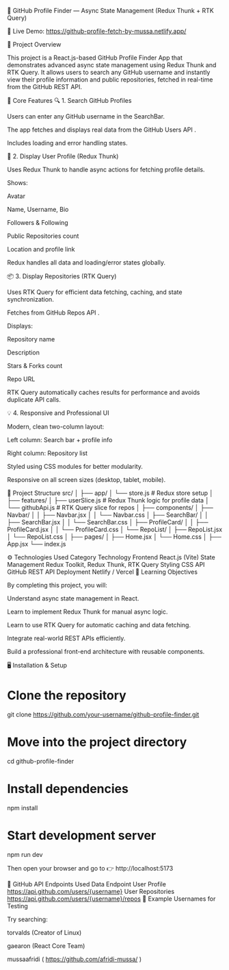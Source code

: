 🚀 GitHub Profile Finder — Async State Management (Redux Thunk + RTK Query)

🎯 Live Demo: https://github-profile-fetch-by-mussa.netlify.app/



📘 Project Overview

This project is a React.js-based GitHub Profile Finder App that demonstrates advanced async state management using Redux Thunk and RTK Query.
It allows users to search any GitHub username and instantly view their profile information and public repositories, fetched in real-time from the GitHub REST API.

🧩 Core Features
🔍 1. Search GitHub Profiles

Users can enter any GitHub username in the SearchBar.

The app fetches and displays real data from the GitHub Users API
.

Includes loading and error handling states.

👤 2. Display User Profile (Redux Thunk)

Uses Redux Thunk to handle async actions for fetching profile details.

Shows:

Avatar

Name, Username, Bio

Followers & Following

Public Repositories count

Location and profile link

Redux handles all data and loading/error states globally.

📦 3. Display Repositories (RTK Query)

Uses RTK Query for efficient data fetching, caching, and state synchronization.

Fetches from GitHub Repos API
.

Displays:

Repository name

Description

Stars & Forks count

Repo URL

RTK Query automatically caches results for performance and avoids duplicate API calls.

💡 4. Responsive and Professional UI

Modern, clean two-column layout:

Left column: Search bar + profile info

Right column: Repository list

Styled using CSS modules for better modularity.

Responsive on all screen sizes (desktop, tablet, mobile).

🧱 Project Structure
src/
│
├── app/
│   └── store.js                  # Redux store setup
│
├── features/
│   ├── userSlice.js              # Redux Thunk logic for profile data
│   └── githubApi.js              # RTK Query slice for repos
│
├── components/
│   ├── Navbar/
│   │   ├── Navbar.jsx
│   │   └── Navbar.css
│   ├── SearchBar/
│   │   ├── SearchBar.jsx
│   │   └── SearchBar.css
│   ├── ProfileCard/
│   │   ├── ProfileCard.jsx
│   │   └── ProfileCard.css
│   └── RepoList/
│       ├── RepoList.jsx
│       └── RepoList.css
│
├── pages/
│   ├── Home.jsx
│   └── Home.css
│
├── App.jsx
└── index.js

⚙️ Technologies Used
Category	Technology
Frontend	React.js (Vite)
State Management	Redux Toolkit, Redux Thunk, RTK Query
Styling	CSS
API	GitHub REST API
Deployment	Netlify / Vercel
🧠 Learning Objectives

By completing this project, you will:

Understand async state management in React.

Learn to implement Redux Thunk for manual async logic.

Learn to use RTK Query for automatic caching and data fetching.

Integrate real-world REST APIs efficiently.

Build a professional front-end architecture with reusable components.

🖥️ Installation & Setup
# Clone the repository
git clone https://github.com/your-username/github-profile-finder.git

# Move into the project directory
cd github-profile-finder

# Install dependencies
npm install

# Start development server
npm run dev


Then open your browser and go to 👉 http://localhost:5173

🔗 GitHub API Endpoints Used
Data	Endpoint
User Profile	https://api.github.com/users/{username}
User Repositories	https://api.github.com/users/{username}/repos
🧠 Example Usernames for Testing

Try searching:

torvalds (Creator of Linux)

gaearon (React Core Team)

mussaafridi ( https://github.com/afridi-mussa/ )
